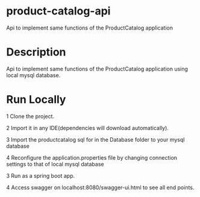 # product-catalog-api
Api to implement same functions of the ProductCatalog application

# Description
Api to implement same functions of the ProductCatalog application using local mysql database.


# Run Locally
1 Clone the project.

2 Import it in any IDE(dependencies will download automatically).

3 Import the productcatalog sql for in the Database folder to your mysql database

4 Reconfigure the application.properties file by changing connection settings to that of local mysql database

3 Run as a spring boot app.

4 Access swagger on localhost:8080/swagger-ui.html to see all end points.


 



